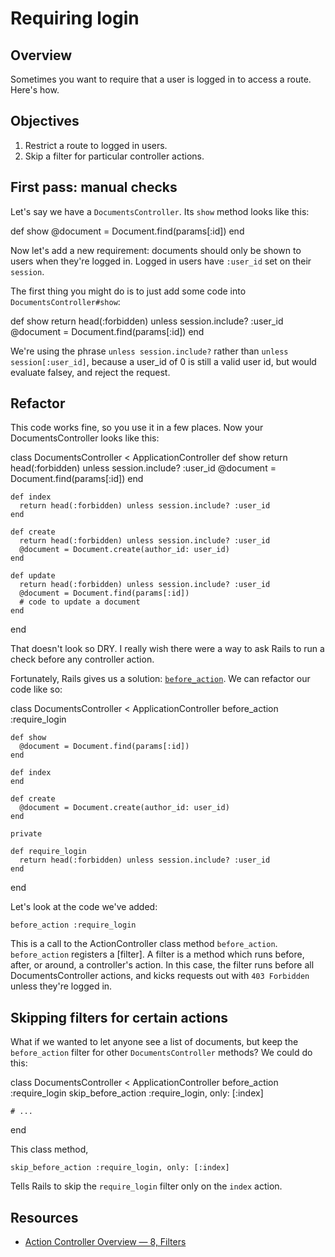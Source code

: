 # Requiring login

## Overview

Sometimes you want to require that a user is logged in to access a route. Here's how.

## Objectives
  1. Restrict a route to logged in users.
  2. Skip a filter for particular controller actions.

## First pass: manual checks

Let's say we have a `DocumentsController`. Its `show` method looks like this:

   def show
     @document = Document.find(params[:id])
   end

Now let's add a new requirement: documents should only be shown to users when they're logged in. Logged in users have `:user_id` set on their `session`.

The first thing you might do is to just add some code into `DocumentsController#show`:

  def show
    return head(:forbidden) unless session.include? :user_id
    @document = Document.find(params[:id])
  end

We're using the phrase `unless session.include?` rather than `unless session[:user_id]`, because a user_id of 0 is still a valid user id, but would evaluate falsey, and reject the request.

## Refactor

This code works fine, so you use it in a few places. Now your DocumentsController looks like this:

  class DocumentsController < ApplicationController
    def show
      return head(:forbidden) unless session.include? :user_id
      @document = Document.find(params[:id])
    end

    def index
      return head(:forbidden) unless session.include? :user_id
    end

    def create
      return head(:forbidden) unless session.include? :user_id
      @document = Document.create(author_id: user_id)
    end

    def update
      return head(:forbidden) unless session.include? :user_id
      @document = Document.find(params[:id])
      # code to update a document
    end    
  end

That doesn't look so DRY. I really wish there were a way to ask Rails to run a check before any controller action.

Fortunately, Rails gives us a solution: [`before_action`][filters]. We can refactor our code like so:

  class DocumentsController < ApplicationController
    before_action :require_login
    
    def show
      @document = Document.find(params[:id])
    end

    def index
    end

    def create
      @document = Document.create(author_id: user_id)
    end

    private

    def require_login
      return head(:forbidden) unless session.include? :user_id    
    end
  end

Let's look at the code we've added:

    before_action :require_login

This is a call to the ActionController class method `before_action`. `before_action` registers a [filter]. A filter is a method which runs before, after, or around, a controller's action. In this case, the filter runs before all DocumentsController actions, and kicks requests out with `403 Forbidden` unless they're logged in.

## Skipping filters for certain actions

What if we wanted to let anyone see a list of documents, but keep the `before_action` filter for other `DocumentsController` methods? We could do this:

  class DocumentsController < ApplicationController
    before_action :require_login
    skip_before_action :require_login, only: [:index]

    # ...
  end

This class method,

    skip_before_action :require_login, only: [:index]

Tells Rails to skip the `require_login` filter only on the `index` action.

## Resources
  * [Action Controller Overview — 8, Filters][filters]

[filters]: http://guides.rubyonrails.org/action_controller_overview.html#filters
